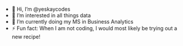 - 👋 Hi, I’m @yeskaycodes
- 👀 I’m interested in all things data
- 🌱 I’m currently doing my MS in Business Analytics
- ⚡ Fun fact: When I am not coding, I would most likely be trying out a new recipe! 

<!---
yeskaycodes/yeskaycodes is a ✨ special ✨ repository because its `README.md` (this file) appears on your GitHub profile.
You can click the Preview link to take a look at your changes.
--->
